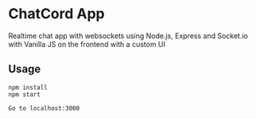 # ChatCord App
Realtime chat app with websockets using Node.js, Express and Socket.io with Vanilla JS on the frontend with a custom UI

## Usage
```
npm install
npm start

Go to localhost:3000
```

